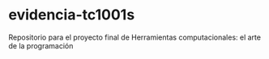 # evidencia-tc1001s
Repositorio para el proyecto final de Herramientas computacionales: el arte de la programación
